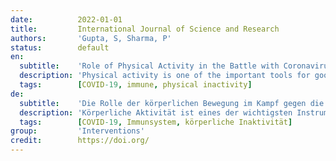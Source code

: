 ```yaml
---
date:          2022-01-01
title:         International Journal of Science and Research
authors:       'Gupta, S, Sharma, P'
status:        default
en:
  subtitle:    'Role of Physical Activity in the Battle with Coronavirus Pandemic'
  description: 'Physical activity is one of the important tools for good health. It helps prevent and/or treat many physical and mental health conditions by improving functioning of numerous physiological systems. In this article we will discuss how physical activity could help ease the foreseen trauma of the coronavirus pandemic in many ways. '
  tags:        [COVID-19, immune, physical inactivity]
de:
  subtitle:    'Die Rolle der körperlichen Bewegung im Kampf gegen die Coronavirus-Pandemie'
  description: 'Körperliche Aktivität ist eines der wichtigsten Instrumente für eine gute Gesundheit. Sie trägt zur Vorbeugung und/oder Behandlung vieler körperlicher und geistiger Erkrankungen bei, indem sie die Funktion zahlreicher physiologischer Systeme verbessert. In diesem Artikel wird erörtert, wie körperliche Aktivität dazu beitragen könnte, das voraussichtliche Trauma der Coronavirus-Pandemie auf vielfältige Weise zu lindern.' 
  tags:        [COVID-19, Immunsystem, körperliche Inaktivität]
group:         'Interventions'
credit:        https://doi.org/
---
```

